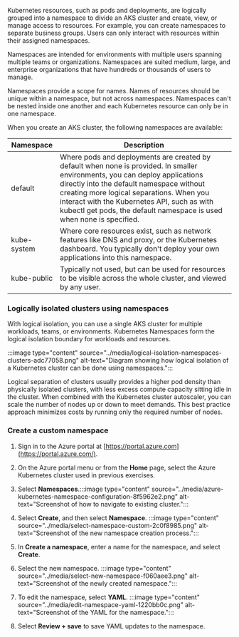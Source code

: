 Kubernetes resources, such as pods and deployments, are logically grouped into a namespace to divide an AKS cluster and create, view, or manage access to resources. For example, you can create namespaces to separate business groups. Users can only interact with resources within their assigned namespaces.

Namespaces are intended for environments with multiple users spanning multiple teams or organizations. Namespaces are suited medium, large, and enterprise organizations that have hundreds or thousands of users to manage.

Namespaces provide a scope for names. Names of resources should be unique within a namespace, but not across namespaces. Namespaces can't be nested inside one another and each Kubernetes resource can only be in one namespace.

When you create an AKS cluster, the following namespaces are available:<br>

| **Namespace** | **Description**                                                                                                                                                                                                                                                                                                                              |
| ------------- | -------------------------------------------------------------------------------------------------------------------------------------------------------------------------------------------------------------------------------------------------------------------------------------------------------------------------------------------- |
| default       | Where pods and deployments are created by default when none is provided. In smaller environments, you can deploy applications directly into the default namespace without creating more logical separations. When you interact with the Kubernetes API, such as with kubectl get pods, the default namespace is used when none is specified. |
| kube-system   | Where core resources exist, such as network features like DNS and proxy, or the Kubernetes dashboard. You typically don't deploy your own applications into this namespace.                                                                                                                                                                  |
| kube-public   | Typically not used, but can be used for resources to be visible across the whole cluster, and viewed by any user.                                                                                                                                                                                                                            |

### Logically isolated clusters using namespaces

With logical isolation, you can use a single AKS cluster for multiple workloads, teams, or environments. Kubernetes Namespaces form the logical isolation boundary for workloads and resources.

:::image type="content" source="../media/logical-isolation-namespaces-clusters-adc77058.png" alt-text="Diagram showing how logical isolation of a Kubernetes cluster can be done using namespaces.":::


Logical separation of clusters usually provides a higher pod density than physically isolated clusters, with less excess compute capacity sitting idle in the cluster. When combined with the Kubernetes cluster autoscaler, you can scale the number of nodes up or down to meet demands. This best practice approach minimizes costs by running only the required number of nodes.

### Create a custom namespace

1.  Sign in to the Azure portal at [https://portal.azure.com](https://portal.azure.com/).
2.  On the Azure portal menu or from the **Home** page, select the Azure Kubernetes cluster used in previous exercises.
3.  Select **Namespaces**.:::image type="content" source="../media/azure-kubernetes-namespace-configuration-8f5962e2.png" alt-text="Screenshot of how to navigate to existing cluster.":::
    
4.  Select **Create**, and then select **Namespace**. :::image type="content" source="../media/select-namespace-custom-2c0f8985.png" alt-text="Screenshot of the new namespace creation process.":::
    
5.  In **Create a namespace**, enter a name for the namespace, and select **Create**.
6.  Select the new namespace. :::image type="content" source="../media/select-new-namespace-f060aee3.png" alt-text="Screenshot of the newly created namespace.":::
    
7.  To edit the namespace, select **YAML**. :::image type="content" source="../media/edit-namespace-yaml-1220bb0c.png" alt-text="Screenshot of the YAML for the namespace.":::
    
8.  Select **Review + save** to save YAML updates to the namespace.

